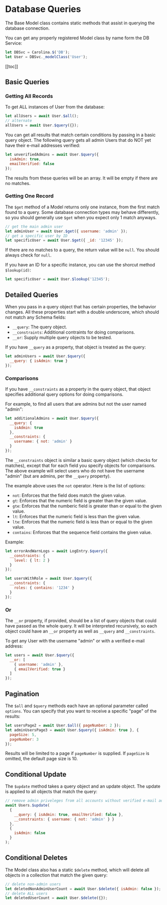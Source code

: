 
# Database Queries

The Base Model class contains static methods that assist in querying the 
database connection. 

You can get any properly registered Model class by name form the DB Service:

```javascript
let DBSvc = Carolina.$('DB');
let User = DBSvc._modelClass('User');
```

[[toc]]

## Basic Queries

### Getting All Records

To get ALL instances of User from the database:

```javascript
let allUsers = await User.$all();
// alternate
allUsers = await User.$query({});
```

You can get all results that match certain conditions by passing in a 
basic query object. The following query gets all admin Users that do NOT
yet have their e-mail addresses verified:

```javascript
let unverifiedAdmins = await User.$query({
  isAdmin: true,
  emailVerified: false
});
```

The results from these queries will be an array. It will be empty if there
are no matches.

### Getting One Record

The `$get` method of a Model returns only one instance, from the first 
match found to a query. Some database connection types may behave differently,
so you should generally use `$get` when you expect only 1 match anyways.

```javascript
// get the main admin user
let adminUser = await User.$get({ username: 'admin' });
// get a specific user by ID
let specificUser = await User.$get({ _id: '12345' });
```

If there are no matches to a query, the return value will be `null`. You
should always check for `null`.

If you have an ID for a specific instance, you can use the shorcut method
`$lookup(id)`:

```javascript
let specificUser = await User.$lookup('12345');
```

## Detailed Queries

When you pass in a query object that has certain properties, the behavior
changes. All these properties start with a double underscore, which should
not match any Schema fields:

* `__query`: The query object.
* `__constraints`: Additional contraints for doing comparisons.
* `__or`: Supply multiple query objects to be tested.

If you have `__query` as a property, that object is treated as the
query:

```javascript
let adminUsers = await User.$query({
  __query: { isAdmin: true }
});
```

### Comparisons

If you have `__constraints` as a property in the query object,
that object specifies 
additional query options for doing comparisons.

For example, to find all users that are admins but not the user named "admin":

```javascript
let additionalAdmins = await User.$query({
  __query: { 
    isAdmin: true
  },
  __constraints: {
    username: { not: 'admin' }
  }
});
```

The `__constraints` object is similar a basic query object (which checks
for matches), except that for each field you specify objects for 
comparisons. The above example will select users who do not have the 
username "admin" (but are admins, per the `__query` property).

The example above uses the `not` operator. Here is the list of options:

* `not`: Enforces that the field does match the given value.
* `gt`: Enforces that the numeric field is greater than the given value.
* `gte`: Enforces that the numberic field is greater than or equal to the given value.
* `lt`: Enforces that the numeric field is less than the given value.
* `lte`: Enforces that the numeric field is less than or equal to the given value.
* `contains`: Enforces that the sequence field contains the given value.

Example:

```javascript
let errorAndWarnLogs = await LogEntry.$query({
  __constraints: {
    level: { lt: 2 }
  }
});

let usersWithRole = await User.$query({
  __constraints: {
    roles: { contains: '1234' }
  }
});
```

### Or

The `__or` property, if provided, should be a list of query objects that 
could have passed as the whole query. It will be interpreted recursively,
so each object could have an `__or` property as well as `__query`
and `__constraints`.

To get any User with the username "admin" or with a verified e-mail address:

```javascript
let users = await User.$query({
  __or: [
    { username: 'admin' },
    { emailVerified: true }
  ]
});
```

## Pagination

The `$all` and `$query` methods each have an optional parameter called 
`options`. You can specify that you want to receive a specific "page" of the 
results:

```javascript
let usersPage2 = await User.$all({ pageNumber: 2 });
let adminUsersPage3 = await User.$query({ isAdmin: true }, {
  pageSize: 5,
  pageNumber: 3
});
```

Results will be limited to a page if `pageNumber` is supplied. If `pageSize`
is omitted, the default page size is 10.

## Conditional Update

The `$update` method takes a query object and an update object. The update 
is applied to all objects that match the query:

```javascript
// remove admin priveleges from all accounts without verified e-mail addresses (except the main admin acct)
await Users.$update(
  {
    __query: { isAdmin: true, emailVerified: false },
    __constraints: { username: { not: 'admin' } }
  },
  {
    isAdmin: false
  }
);
```

## Conditional Deletes

The Model class also has a static `$delete` method, which will delete all
objects in a collection that match the given query:

```javascript
// delete non-admin users
let deletedNonAdminUserCount = await User.$delete({ isAdmin: false });
// delete ALL users
let deletedUserCount = await User.$delete({});
```